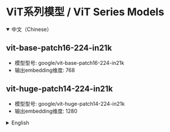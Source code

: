 # ViT系列模型 / ViT Series Models

<details open>
<summary>中文（Chinese）</summary>

## vit-base-patch16-224-in21k
- 模型型号: google/vit-base-patch16-224-in21k
- 输出embedding维度: 768

## vit-huge-patch14-224-in21k
- 模型型号: google/vit-huge-patch14-224-in21k
- 输出embedding维度: 1280

</details>

<details>
<summary>English</summary>

## vit-base-patch16-224-in21k
- Model Name: google/vit-base-patch16-224-in21k
- Embedding Dimension: 768

## vit-huge-patch14-224-in21k
- Model Name: google/vit-huge-patch14-224-in21k
- Embedding Dimension: 1280

</details> 